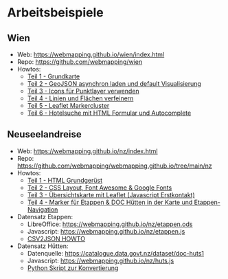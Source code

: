# Arbeitsbeispiele

## Wien

* Web: <https://webmapping.github.io/wien/index.html>
* Repo: <https://github.com/webmapping/wien>
* Howtos:
    * [Teil 1 - Grundkarte](https://webmapping.github.io/wien/howto1)
    * [Teil 2 - GeoJSON asynchron laden und default Visualisierung](https://webmapping.github.io/wien/howto2)
    * [Teil 3 - Icons für Punktlayer verwenden](https://webmapping.github.io/wien/howto3)
    * [Teil 4 - Linien und Flächen verfeinern](https://webmapping.github.io/wien/howto4)
    * [Teil 5 - Leaflet Markercluster](https://webmapping.github.io/wien/howto5)
    * [Teil 6 - Hotelsuche mit HTML Formular und Autocomplete](https://webmapping.github.io/wien/howto6)

## Neuseelandreise

* Web: <https://webmapping.github.io/nz/index.html>
* Repo: <https://github.com/webmapping/webmapping.github.io/tree/main/nz>
* Howtos:
    * [Teil 1 - HTML Grundgerüst](https://webmapping.github.io/nz/howto1)
    * [Teil 2 - CSS Layout, Font Awesome & Google Fonts](https://webmapping.github.io/nz/howto2)
    * [Teil 3 - Übersichtskarte mit Leaflet (Javascript Erstkontakt)](https://webmapping.github.io/nz/howto3)
    * [Teil 4 - Marker für Etappen & DOC Hütten in der Karte und Etappen-Navigation](https://webmapping.github.io/nz/howto4)
* Datensatz Etappen:
    * LibreOffice: <https://webmapping.github.io/nz/etappen.ods>
    * Javascript: <https://webmapping.github.io/nz/etappen.js>
    * [CSV2JSON HOWTO](https://webmapping.github.io/nz/etappen_ods_to_js_howto)
* Datensatz Hütten:
    * Datenquelle: <https://catalogue.data.govt.nz/dataset/doc-huts1>
    * Javascript: <https://webmapping.github.io/nz/huts.js>
    * [Python Skript zur Konvertierung](https://github.com/webmapping/webmapping.github.io/tree/main/nz/huts_js_create.py)
